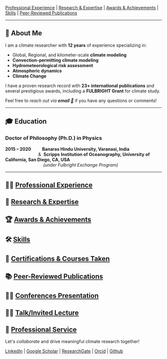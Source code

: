 [Professional Experience](./EXPERIENCES.md) | [Research & Expertise](./EXPERTISES.md) | [Awards & Achievements](./ACHIEVEMENTS.md) | [Skills](./SKILLS.md) | [Peer-Reviewed Publications](./PUBLICATIONS.md)

---
## 🔬 About Me 
I am a climate researcher with **12 years** of experience specializing in:
- Global, Regional, and kilometer-scale **climate modeling**
- **Convection-permitting climate modeling**
- **Hydrometeorological risk assessment**
- **Atmospheric dynamics**
- **Climate Change**

I have a proven research record with **23+ international publications** and several prestigious awards, including a **FULBRIGHT Grant** for climate study.

Feel free to *reach out via **email** [📧](mailto:soumik.ghosh@fulbrightmail.org)* if you have any questions or comments!

---

## 🎓 Education

### **Doctor of Philosophy (Ph.D.) in Physics**  
**2015 – 2020**  &nbsp;&nbsp;&nbsp;&nbsp;&nbsp;&nbsp;&nbsp;&nbsp;**Banaras Hindu University, Varanasi, India**  
&nbsp;&nbsp;&nbsp;&nbsp;&nbsp;&nbsp;&nbsp;&nbsp;&nbsp;&nbsp;&nbsp;&nbsp;&nbsp;&nbsp;&nbsp;&nbsp;&nbsp;&nbsp;&nbsp;&nbsp;&nbsp;&nbsp;&nbsp;&nbsp;&nbsp;&nbsp;&nbsp;& &nbsp;**Scripps Institution of Oceanography, University of California, San Diego, CA, USA**  
&nbsp;&nbsp;&nbsp;&nbsp;&nbsp;&nbsp;&nbsp;&nbsp;&nbsp;&nbsp;&nbsp;&nbsp;&nbsp;&nbsp;&nbsp;&nbsp;&nbsp;&nbsp;&nbsp;&nbsp;&nbsp;&nbsp;&nbsp;&nbsp;&nbsp;&nbsp;&nbsp;&nbsp;&nbsp;&nbsp; *(under Fulbright Exchange Program)*

---

## 🧑‍💼 [Professional Experience](./EXPERIENCES.md)

## 🚀 [Research & Expertise](./EXPERTISES.md)

## 🏆 [Awards & Achievements](./ACHIEVEMENTS.md)

## 🛠️ [Skills](./SKILLS.md)

## 📜 [Certifications & Courses Taken](./CERTIFICATIONS.md)

## 📚 [Peer-Reviewed Publications](./PUBLICATIONS.md)

## 👨‍🏫 [Conferences Presentation](./CONFERENCES.md)

## 👨‍🏫 [Talk/Invited Lecture](./TALKS.md)

## 🤝 [Professional Service](./SERVICES.md)  

Let's *collaborate* and drive meaningful climate research together!

[LinkedIn](https://www.linkedin.com/in/soumik-ghosh-97004277/?originalSubdomain=ca) | [Google Scholar](https://scholar.google.co.in/citations?user=ds5ggVoAAAAJ&hl=en) | [ResearchGate](https://www.researchgate.net/profile/Soumik-Ghosh-2) | [Orcid](https://orcid.org/0000-0002-2381-1549) | [Github](https://github.com/SoumikGhosh1)
